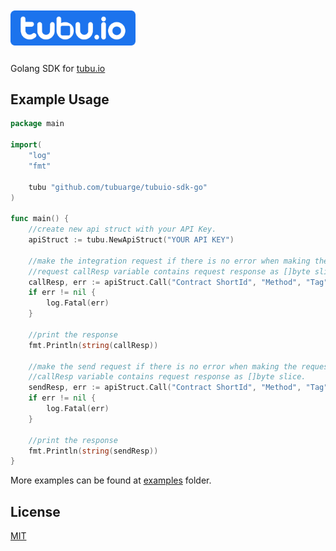 <p align="left" style="margin: 10px 0 25px 0">
  <a href="https://github.com/tubuarge/tubuio-sdk-node">
    <img alt="tubu.io logo" src="https://raw.githubusercontent.com/tubuarge/tubuio-sdk-node/master/logo.png" width="200"/>
  </a>
</p>

Golang SDK for [tubu.io](https://www.tubu.io)

## Example Usage
```go
package main

import(
    "log"
    "fmt"
    
    tubu "github.com/tubuarge/tubuio-sdk-go"
) 

func main() {
    //create new api struct with your API Key.
    apiStruct := tubu.NewApiStruct("YOUR API KEY")

    //make the integration request if there is no error when making the 
    //request callResp variable contains request response as []byte slice. 
    callResp, err := apiStruct.Call("Contract ShortId", "Method", "Tag", "")
    if err != nil {
        log.Fatal(err)
    }
    
    //print the response
    fmt.Println(string(callResp))
    
    //make the send request if there is no error when making the request
    //callResp variable contains request response as []byte slice.
    sendResp, err := apiStruct.Call("Contract ShortId", "Method", "Tag", "Account Address", "item", 123, true)
    if err != nil {
        log.Fatal(err)
    }
    
    //print the response
    fmt.Println(string(sendResp))
}
```
More examples can be found at [examples](examples) folder.

## License

[MIT](LICENSE)